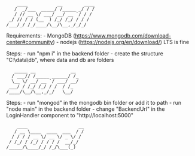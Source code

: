 ```
    ____           __        ____
   /  _/___  _____/ /_____ _/ / /
   / // __ \/ ___/ __/ __ `/ / / 
 _/ // / / (__  ) /_/ /_/ / / /  
/___/_/ /_/____/\__/\__,_/_/_/   
```

Requirements:
	- MongoDB (https://www.mongodb.com/download-center#community)
	- nodejs (https://nodejs.org/en/download/) LTS is fine
	
Steps:
	- run "npm i" in the backend folder
	- create the structure "C:\data\db", where data and db are folders

```
   _____ __             __ 
  / ___// /_____ ______/ /_
  \__ \/ __/ __ `/ ___/ __/
 ___/ / /_/ /_/ / /  / /_  
/____/\__/\__,_/_/   \__/  
```

Steps:
	- run "mongod" in the mongodb bin folder or add it to path
	- run "node main" in the backend folder
	- change "BackendUrl" in the LoginHandler component to "http://localhost:5000"

```
    ____                   __
   / __ \____  ____  ___  / /
  / / / / __ \/ __ \/ _ \/ / 
 / /_/ / /_/ / / / /  __/_/  
/_____/\____/_/ /_/\___(_)   
```